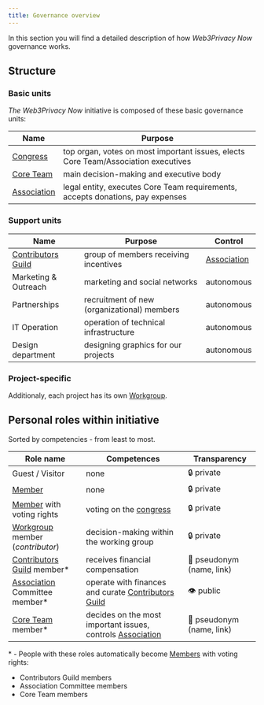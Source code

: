 ```yaml
---
title: Governance overview
---
```


In this section you will find a detailed description of how *Web3Privacy Now* governance works.

## Structure
### Basic units

*The Web3Privacy Now* initiative is composed of these basic governance units:

| Name | Purpose |
| --- | --- |
| [Congress](/congress) | top organ, votes on most important issues, elects Core Team/Association executives |
| [Core Team](/core-team) | main decision-making and executive body |
| [Association](/association) | legal entity, executes Core Team requirements, accepts donations, pay expenses |

### Support units

| Name | Purpose | Control |
| --- | --- | --- |
| [Contributors Guild](/guild) | group of members receiving incentives | [Association](/association) |
| Marketing & Outreach | marketing and social networks | autonomous |
| Partnerships | recruitment of new (organizational) members | autonomous | 
| IT Operation | operation of technical infrastructure | autonomous |
| Design department | designing graphics for our projects | autonomous |

### Project-specific

Additionaly, each project has its own [Workgroup](/workgroups#project-specific).


## Personal roles within initiative

Sorted by competencies - from least to most.

| Role name | Competences | Transparency |
| --- | --- | --- |
| Guest / Visitor | none | 🔒 private |
| [Member](/membership) | none | 🔒 private |
| [Member](/membership) with voting rights | voting on the [congress](/congress) | 🔒 private |
| [Workgroup](/workgroups) member (*contributor*) | decision-making within the working group | 🔒 private |
| [Contributors Guild](/guild) member* | receives financial compensation | 🥷 pseudonym (name, link) |
| [Association](/association) Committee member* | operate with finances and curate [Contributors Guild](/guild) | 👁️ public |
| [Core Team](/core-team) member* | decides on the most important issues, controls [Association](/association) | 🥷 pseudonym (name, link) |

\* - People with these roles automatically become [Members](/membership) with voting rights:
  - Contributors Guild members
  - Association Committee members
  - Core Team members